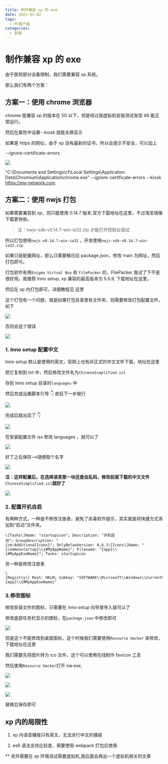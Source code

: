 ```yaml
---
title: 制作兼容 xp 的 exe
date: 2021-03-02
tags:
  - PC客户端
categories:
  - 前端
---
```


# 制作兼容 xp 的 exe

由于医院部分设备限制，我们需要兼容 xp 系统。

那么我们有两个方案：

## 方案一：使用 chrome 浏览器

chrome 能兼容 xp 的版本在 50 以下，但是经过我虚拟机安装测试发现 46 能正常运行。

然后在属性中设置--kiosk 就能全屏显示

如果是 https 的网址，由于 xp 没有最新的证书，所以会提示不安全，可以加上

--ignore-certificate-errors

![](https://tcs.teambition.net/storage/3123f0e7cda17dfcab4c3c9efae2bc956590?Signature=eyJhbGciOiJIUzI1NiIsInR5cCI6IkpXVCJ9.eyJBcHBJRCI6IjU5Mzc3MGZmODM5NjMyMDAyZTAzNThmMSIsIl9hcHBJZCI6IjU5Mzc3MGZmODM5NjMyMDAyZTAzNThmMSIsIl9vcmdhbml6YXRpb25JZCI6IiIsImV4cCI6MTYxOTk2NTgxNCwiaWF0IjoxNjE5MzYxMDE0LCJyZXNvdXJjZSI6Ii9zdG9yYWdlLzMxMjNmMGU3Y2RhMTdkZmNhYjRjM2M5ZWZhZTJiYzk1NjU5MCJ9.2nQYgVCAIxBB0nTADbIeNRsxgRtRt4nAPL_YUFlel2Q)

"C:\\Documents and Settings\\cf\\Local Settings\\Application Data\\Chromium\\Application\\chrome.exe" --ignore-certificate-errors --kiosk https://my-network.com

## 方案二：使用 nwjs 打包

如果需要兼容到 xp，则只能使用 0.14.7 版本,官方下载地址在这里，不过淘宝镜像下载更快些。

> 注：nwjs-sdk-v0.14.7-win-ia32.zip 才能打开控制台调试

所以打包使用`nwjs-v0.14.7-win-ia32` ，开发使用`nwjs-sdk-v0.14.7-win-ia32.zip`

如果只是配置网址，那么只需要解压后 package.json，修改 main 为网址，然后打包即可。

打包软件有用`Enigma Virtual Box` 和 `FilePacker` 的，FilePacker 我试了下不是很好用。我推荐 Inno setup, xp 兼容的最高版本为 5.5.9, 下载地址在这里。

然后在 xp 内打包即可，详细教程见 这里

这个打包有一个问题，就是如果打包目录里有文件夹，则需要修改打包配置文件，如下

![](https://tcs.teambition.net/storage/312380a11da7f923353a41bcc6c595a879de?Signature=eyJhbGciOiJIUzI1NiIsInR5cCI6IkpXVCJ9.eyJBcHBJRCI6IjU5Mzc3MGZmODM5NjMyMDAyZTAzNThmMSIsIl9hcHBJZCI6IjU5Mzc3MGZmODM5NjMyMDAyZTAzNThmMSIsIl9vcmdhbml6YXRpb25JZCI6IiIsImV4cCI6MTYxOTk2NTgxNCwiaWF0IjoxNjE5MzYxMDE0LCJyZXNvdXJjZSI6Ii9zdG9yYWdlLzMxMjM4MGExMWRhN2Y5MjMzNTNhNDFiY2M2YzU5NWE4NzlkZSJ9.8jgoebQPYdWF0X4YQ0wi6Rbp3jFgCy8uZilvvJVazR0)

否则会这个错误

![](https://tcs.teambition.net/storage/312300f69a57625f8d7da0a3ec30a4b9fb43?Signature=eyJhbGciOiJIUzI1NiIsInR5cCI6IkpXVCJ9.eyJBcHBJRCI6IjU5Mzc3MGZmODM5NjMyMDAyZTAzNThmMSIsIl9hcHBJZCI6IjU5Mzc3MGZmODM5NjMyMDAyZTAzNThmMSIsIl9vcmdhbml6YXRpb25JZCI6IiIsImV4cCI6MTYxOTk2NTgxNCwiaWF0IjoxNjE5MzYxMDE0LCJyZXNvdXJjZSI6Ii9zdG9yYWdlLzMxMjMwMGY2OWE1NzYyNWY4ZDdkYTBhM2VjMzBhNGI5ZmI0MyJ9.-bW1Avlu9n-VG1Z9ypANv3OusIRAYhbIK4AST2u_A5c)

### 1\. Inno setup 配置中文

Inno setup 默认是使用的英文，官网上也有非正式的中文文件下载，地址在这里

把它复制到 txt 中，然后修改文件名为`ChineseSimplified.isl`

存到 Inno setup 目录的`languages` 中

然后完成设置脚本引导 👇 疯狂下一步就行

![](https://tcs.teambition.net/storage/3124c7759d0ab86b8625b2654a9c6245f156?Signature=eyJhbGciOiJIUzI1NiIsInR5cCI6IkpXVCJ9.eyJBcHBJRCI6IjU5Mzc3MGZmODM5NjMyMDAyZTAzNThmMSIsIl9hcHBJZCI6IjU5Mzc3MGZmODM5NjMyMDAyZTAzNThmMSIsIl9vcmdhbml6YXRpb25JZCI6IiIsImV4cCI6MTYxOTk2NTgxNCwiaWF0IjoxNjE5MzYxMDE0LCJyZXNvdXJjZSI6Ii9zdG9yYWdlLzMxMjRjNzc1OWQwYWI4NmI4NjI1YjI2NTRhOWM2MjQ1ZjE1NiJ9._edW9CNnsk6WAlieNtwvSIVidCD8F0iWihRpWvtAD3g)

完成后就出现了 👇

![](https://tcs.teambition.net/storage/31246a532e0b0b5ba672300febece208dd8a?Signature=eyJhbGciOiJIUzI1NiIsInR5cCI6IkpXVCJ9.eyJBcHBJRCI6IjU5Mzc3MGZmODM5NjMyMDAyZTAzNThmMSIsIl9hcHBJZCI6IjU5Mzc3MGZmODM5NjMyMDAyZTAzNThmMSIsIl9vcmdhbml6YXRpb25JZCI6IiIsImV4cCI6MTYxOTk2NTgxNCwiaWF0IjoxNjE5MzYxMDE0LCJyZXNvdXJjZSI6Ii9zdG9yYWdlLzMxMjQ2YTUzMmUwYjBiNWJhNjcyMzAwZmViZWNlMjA4ZGQ4YSJ9.LQGCv22mAqeX5dQZZbEoFGjTw76oYxSXk-tvK-GMuHo)

在安装配置文件 iss 修改 languages ，就可以了

![](https://tcs.teambition.net/storage/312385899938e149fea34f8bb717b62c01fe?Signature=eyJhbGciOiJIUzI1NiIsInR5cCI6IkpXVCJ9.eyJBcHBJRCI6IjU5Mzc3MGZmODM5NjMyMDAyZTAzNThmMSIsIl9hcHBJZCI6IjU5Mzc3MGZmODM5NjMyMDAyZTAzNThmMSIsIl9vcmdhbml6YXRpb25JZCI6IiIsImV4cCI6MTYxOTk2NTgxNCwiaWF0IjoxNjE5MzYxMDE0LCJyZXNvdXJjZSI6Ii9zdG9yYWdlLzMxMjM4NTg5OTkzOGUxNDlmZWEzNGY4YmI3MTdiNjJjMDFmZSJ9.6N5pZtu7Zuyjwaa3RvDXTJ-rYtUcTx56shaKWb0kBrI)

好了之后保存-->随便取个名字

![](https://tcs.teambition.net/storage/3124ec04e15061fa6014703dbd4f02b2e530?Signature=eyJhbGciOiJIUzI1NiIsInR5cCI6IkpXVCJ9.eyJBcHBJRCI6IjU5Mzc3MGZmODM5NjMyMDAyZTAzNThmMSIsIl9hcHBJZCI6IjU5Mzc3MGZmODM5NjMyMDAyZTAzNThmMSIsIl9vcmdhbml6YXRpb25JZCI6IiIsImV4cCI6MTYxOTk2NTgxNCwiaWF0IjoxNjE5MzYxMDE0LCJyZXNvdXJjZSI6Ii9zdG9yYWdlLzMxMjRlYzA0ZTE1MDYxZmE2MDE0NzAzZGJkNGYwMmIyZTUzMCJ9.aq-L4vF9vjt-uiPeZ9uckdl5ftbgJk4oB8Xt99-9h7A)

**注：这样配置后，在选择语言那一块还是会乱码，修改前面下载的中文文件**`ChineseSimplified.isl`**就好了**

![](https://tcs.teambition.net/storage/31232931ec0753e7078f9c7f765cbac632a3?Signature=eyJhbGciOiJIUzI1NiIsInR5cCI6IkpXVCJ9.eyJBcHBJRCI6IjU5Mzc3MGZmODM5NjMyMDAyZTAzNThmMSIsIl9hcHBJZCI6IjU5Mzc3MGZmODM5NjMyMDAyZTAzNThmMSIsIl9vcmdhbml6YXRpb25JZCI6IiIsImV4cCI6MTYxOTk2NTgxNCwiaWF0IjoxNjE5MzYxMDE0LCJyZXNvdXJjZSI6Ii9zdG9yYWdlLzMxMjMyOTMxZWMwNzUzZTcwNzhmOWM3Zjc2NWNiYWM2MzJhMyJ9.Y9uAQ6-QU_fsqgOlmJsFr_5QmRIkK6aCGJ3HkmuE7sQ)

### 2\. 配置开机自启

有两种方式，一种是不修改注册表，避免了杀毒软件提示，其实就是将快捷方式添加到“启动”文件夹。

```
\[Tasks\]Name: "startupicon"; Description: "开机启动"; GroupDescription: "{cm:AdditionalIcons}"; OnlyBelowVersion: 0,6.1\[Icons\]Name: "{commonstartup}\\{#MyAppName}"; Filename: "{app}\\{#MyAppExeName}"; Tasks: startupicon
```

另一种是修改注册表

```
\[Registry\] Root: HKLM; Subkey: "SOFTWARE\\Microsoft\\Windows\\CurrentVersion\\Run"; ValueType: string; ValueName: "testrun"; ValueData: "{app}\\{#MyAppExeName}"
```

### 3.修改图标

修改安装文件的图标，只需要在 Inno setup 向导里导入就可以了

修改底部任务栏显示的图标，在`package.json` 中修改即可

![](https://tcs.teambition.net/storage/3123325425c34755dcf47ca0c18cb964f707?Signature=eyJhbGciOiJIUzI1NiIsInR5cCI6IkpXVCJ9.eyJBcHBJRCI6IjU5Mzc3MGZmODM5NjMyMDAyZTAzNThmMSIsIl9hcHBJZCI6IjU5Mzc3MGZmODM5NjMyMDAyZTAzNThmMSIsIl9vcmdhbml6YXRpb25JZCI6IiIsImV4cCI6MTYxOTk2NTgxNCwiaWF0IjoxNjE5MzYxMDE0LCJyZXNvdXJjZSI6Ii9zdG9yYWdlLzMxMjMzMjU0MjVjMzQ3NTVkY2Y0N2NhMGMxOGNiOTY0ZjcwNyJ9.sryigFGEOTi9HOCr8yS_1fr-FxY5wGFDnvzK97YrDL4)

但是这个不能修改到桌面图标，这个时候我们需要使用`Resource Hacker` 来修改，下载地址在这里

我们需要先将图片转为 ico 文件，这个可以使用在线制作 favicon 工具

然后使用`Resource Hacker`打开 nw.exe,

![](https://tcs.teambition.net/storage/31237b6ea08002d41a52ff2c42e0ac6de867?Signature=eyJhbGciOiJIUzI1NiIsInR5cCI6IkpXVCJ9.eyJBcHBJRCI6IjU5Mzc3MGZmODM5NjMyMDAyZTAzNThmMSIsIl9hcHBJZCI6IjU5Mzc3MGZmODM5NjMyMDAyZTAzNThmMSIsIl9vcmdhbml6YXRpb25JZCI6IiIsImV4cCI6MTYxOTk2NTgxNCwiaWF0IjoxNjE5MzYxMDE0LCJyZXNvdXJjZSI6Ii9zdG9yYWdlLzMxMjM3YjZlYTA4MDAyZDQxYTUyZmYyYzQyZTBhYzZkZTg2NyJ9.k6LgWJt7-BArfiNtS96Wm98SFqpjjByWGr04WqFNGDc)

![](https://tcs.teambition.net/storage/312334961f1a2e5eafd90db1572e132c9972?Signature=eyJhbGciOiJIUzI1NiIsInR5cCI6IkpXVCJ9.eyJBcHBJRCI6IjU5Mzc3MGZmODM5NjMyMDAyZTAzNThmMSIsIl9hcHBJZCI6IjU5Mzc3MGZmODM5NjMyMDAyZTAzNThmMSIsIl9vcmdhbml6YXRpb25JZCI6IiIsImV4cCI6MTYxOTk2NTgxNCwiaWF0IjoxNjE5MzYxMDE0LCJyZXNvdXJjZSI6Ii9zdG9yYWdlLzMxMjMzNDk2MWYxYTJlNWVhZmQ5MGRiMTU3MmUxMzJjOTk3MiJ9.bYZI-f8ewtQlz652NTQKfeUoPII8vCJ0kkxLIW4ytXI)

![](https://tcs.teambition.net/storage/312348f9e214cf4f0a30e3eca65da026d233?Signature=eyJhbGciOiJIUzI1NiIsInR5cCI6IkpXVCJ9.eyJBcHBJRCI6IjU5Mzc3MGZmODM5NjMyMDAyZTAzNThmMSIsIl9hcHBJZCI6IjU5Mzc3MGZmODM5NjMyMDAyZTAzNThmMSIsIl9vcmdhbml6YXRpb25JZCI6IiIsImV4cCI6MTYxOTk2NTgxNCwiaWF0IjoxNjE5MzYxMDE0LCJyZXNvdXJjZSI6Ii9zdG9yYWdlLzMxMjM0OGY5ZTIxNGNmNGYwYTMwZTNlY2E2NWRhMDI2ZDIzMyJ9.tK0PqRTrQ_mB5CC-Yw3zZQVNBkgoAIM_pxW-I12mpTg)

替换后保存即可

## xp 内的局限性

1.  xp 内语音播报只有英文，无法进行中文的播报

2.  es6 语法支持比较差，需要使用 webpack 打包后使用

\*\* 另外需要在 xp 环境测试需要虚拟机,我后面会再出一个虚拟机相关的文章
